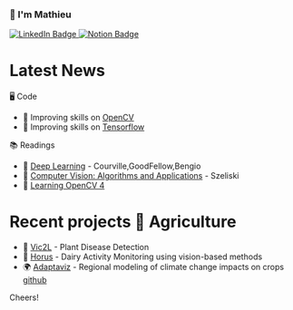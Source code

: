 ### 👋 I'm Mathieu

<!--
**MathieuJouffroy/MathieuJouffroy** is a ✨ _special_ ✨ repository because its `README.md` (this file) appears on your GitHub profile.

Here are some ideas to get you started:

- 🔭 I’m currently working on ...
- 🌱 I’m currently learning ...
- 👯 I’m looking to collaborate on ...
- 🤔 I’m looking for help with ...
- 💬 Ask me about ...
- 📫 How to reach me: ...
- 😄 Pronouns: ...
- ⚡ Fun fact: ...
<div id="header" align="center">
  <img src="https://media.giphy.com/media/M9gbBd9nbDrOTu1Mqx/giphy.gif" width="100"/>
</div>
-->

<div id="badges">
  <a href="https://www.linkedin.com/in/mathieu-jouffroy/">
    <img src="https://img.shields.io/badge/LinkedIn-blue?style=for-the-badge&logo=linkedin&logoColor=white" alt="LinkedIn Badge"/>
  </a>
  <a href="https://www.notion.so/AI-5dbc721eaff54ecb9cd238f8dc1a6b86">
    <img src="https://img.shields.io/badge/Notion-white?style=for-the-badge&logo=notion&logoColor=black" alt="Notion Badge"/>
  </a>
</div>

# Latest News
🖥 Code
- 🌱 Improving skills on [OpenCV](https://opencv.org)
- 🌱 Improving skills on [Tensorflow](https://www.tensorflow.org/guide)

📚 Readings
- 📖 [Deep Learning](https://www.deeplearningbook.org) - Courville,GoodFellow,Bengio
- 📖 [Computer Vision: Algorithms and Applications](https://szeliski.org/Book/) - Szeliski
- 📖 [Learning OpenCV 4](https://www.oreilly.com/library/view/learning-opencv-4/9781789531619)

# Recent projects 🌾 Agriculture 
- 🌽 [Vic2L]() - Plant Disease Detection
- 🐄 [Horus]() - Dairy Activity Monitoring using vision-based methods
- 🌍 [Adaptaviz](https://www.adaptaviz.fr/) - Regional modeling of climate change impacts on crops [github](https://github.com/owalid/adaptaviz)

Cheers!

